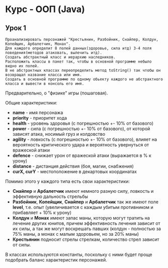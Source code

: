 # Курс - ООП (Java)

## Урок 1
```
Проанализировать персонажей "Крестьянин, Разбойник, Снайпер, Колдун, Копейщик, Арбалетчик, Монах".
Для каждого определит 8 полей данных(здоровье, сила итд) 3-4 поля поведения(методов атаковать, вылечить итд).
Создать абстрактный класс и иерархию наследников.
Расположить классы в пакет так, чтобы в основной программе небыло видно их полей.
В не абстрактных классах переопределить метод toString() так чтобы он возвращал название класса или имя.
Создать в основной программе по одному обьекту каждого не абстрактного класса и вывести в консоль его имя.
```

Предварительно, о "физике" игры (пошаговая).

Общие характеристики:
- **name** - имя персонажа
- **priority** - приоритет хода
- **health** - уровень здоровья (с погрешностью +- 10% от базового)
- **power** - сила (с погрешностью +- 10% от базового), от которой зависят атака, носимый груз и колдовство 
- **agility** - ловкость (с погрешностью +- 10% от базового), влияет на вероятность критического удара и вероятность увернуться от вражеской атаки
- **defence** - снижает урон от вражеской атаки (выражается в % к урону)
- **distance** - дистанция действия (боя, магии, снабжения)
- **curX, curY** - местоположение в декартовых координатах


Помимо этого у каждого типа есть свои характеристики:

- **Снайпер** и **Арбалетчик** имеют немного разную силу, ловкость и эффективную дальность стрельбы
- **Разбойник**, **Копейщик**, **Снайпер** и **Арбалетчик** так же имеют поле **level**, т.е. опыт (увеличивается с каждым убитым противником и прибавляет + 10% к урону)
- **Колдун** и **Монах** имеют запас маны, которую могут тратить на лечение других юнитов, причем эффективность лечения зависит от их силы, а так же могут воскрешать павших (колдун - полностью за 75% маны, а монах с малым здоровьем, но за 20% маны)
- **Крестьянин** подносит стрелы стрелкам, количество стрел зависит от силы.

В классах используются константы, поскольку с ними будет проще подобрать баланс характеристик персонажей.

